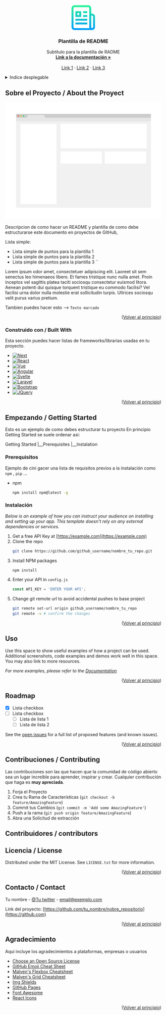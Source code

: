 <a id="readme-top"></a>

<!--
lOS COMENTARIOS SE CREAN DE ESTA FORMA
-->


<!-- Logo de Proyecto -->
<br/>
<div align="center">
  <a href="https://github.com/othneildrew/Best-README-Template">
    <img src="images/logo.png" alt="Logo" width="80" height="80">
  </a>

  <h3 align="center">Plantilla de README</h3>

  <p align="center">
    Subtitulo para la plantilla de RADME
    <br/>
    <a href="https://github.com"><strong>Link a la documentación »</strong></a>
    <br/><br/>
    <a href="https://github.com">Link 1</a>
    ·
    <a href="https://github.com">Link 2</a>
    ·
    <a href="https://github.com/">Link 3</a>
  </p>
</div>



<!-- Índice desplegable -->
<details>
  <summary>Indice desplegable</summary>
  <ol>
    <li>
      <a href="#about-the-project">Sobre el Proyecto</a>
      <ul>
        <li><a href="#built-with">Construido con</a></li>
      </ul>
    </li>
    <li>
      <a href="#getting-started">Empezando</a>
      <ul>
        <li><a href="#prerequisites">Prerrequisitos</a></li>
        <li><a href="#installation">Instalación</a></li>
      </ul>
    </li>
    <li><a href="#usage">Uso</a></li>
    <li><a href="#roadmap">Hoja de ruta</a></li>
    <li><a href="#contributing">Contribuciones</a></li>
    <li><a href="#license">Licencia</a></li>
    <li><a href="#contact">Contacto</a></li>
    <li><a href="#acknowledgments">Agradecimiento</a></li>
  </ol>
</details>



<!-- Sobre el Proyecto -->
## Sobre el Proyecto / About the Proyect

[![Product Name Screen Shot][product-screenshot]](https://example.com)

Descripcion de como hacer un README y plantilla de como debe estructurarse este documento en proyectos de GitHub,

Lista simple:
* Lista simple de puntos para la plantilla 1
* Lista simple de puntos para la plantilla 2
* Lista simple de puntos para la plantilla 3
``

Lorem ipsum odor amet, consectetuer adipiscing elit. Laoreet sit sem senectus leo himenaeos libero. Et fames tristique nunc nulla amet. Proin inceptos vel sagittis platea taciti sociosqu consectetur euismod litora. Aenean potenti dui quisque torquent tristique eu commodo facilisi? Vel facilisi urna dolor nulla molestie erat sollicitudin turpis. Ultrices sociosqu velit purus varius pretium.

Tambien puedes hacer esto --> `Texto marcado`

<p align="right">(<a href="#readme-top">Volver al principio</a>)</p>



### Construido con / Built With

Esta sección puedes hacer listas de frameworks/librarias usadas en tu proyecto.

* [![Next][Next.js]][Next-url]
* [![React][React.js]][React-url]
* [![Vue][Vue.js]][Vue-url]
* [![Angular][Angular.io]][Angular-url]
* [![Svelte][Svelte.dev]][Svelte-url]
* [![Laravel][Laravel.com]][Laravel-url]
* [![Bootstrap][Bootstrap.com]][Bootstrap-url]
* [![JQuery][JQuery.com]][JQuery-url]

<p align="right">(<a href="#readme-top">Volver al principio</a>)</p>



<!-- GETTING STARTED -->
## Empezando / Getting Started

Esto es un ejemplo de como debes estructurar tu proyecto
En principio Getting Started se suele ordenar asi:

  Getting Started
    |__Prerequisites
    |__Instalation



### Prerequisitos

Ejemplo de cini gacer una lista de requisitos previos a la instalación como `npm` , `pip` ...
* npm
  ```sh
  npm install npm@latest -g
  ```



### Instalación

_Below is an example of how you can instruct your audience on installing and setting up your app. This template doesn't rely on any external dependencies or services._

1. Get a free API Key at [https://example.com](https://example.com)
2. Clone the repo
   ```sh
   git clone https://github.com/github_username/nombre_tu_repo.git
   ```
3. Install NPM packages
   ```sh
   npm install
   ```
4. Enter your API in `config.js`
   ```js
   const API_KEY = 'ENTER YOUR API';
   ```
5. Change git remote url to avoid accidental pushes to base project
   ```sh
   git remote set-url origin github_username/nombre_tu_repo
   git remote -v # confirm the changes
   ```

<p align="right">(<a href="#readme-top">Volver al principio</a>)</p>



<!-- USO -->
## Uso

Use this space to show useful examples of how a project can be used. Additional screenshots, code examples and demos work well in this space. You may also link to more resources.

_For more examples, please refer to the [Documentation](https://example.com)_

<p align="right">(<a href="#readme-top">Volver al principio</a>)</p>



<!-- ROADMAP -->
## Roadmap

- [x] Lista checkbox 
- [ ] Lista checkbox
    - [ ] Lista de lista 1
    - [ ] Lista de lista 2

See the [open issues](https://github.com/othneildrew/Best-README-Template/issues) for a full list of proposed features (and known issues).

<p align="right">(<a href="#readme-top">Volver al principio</a>)</p>



<!-- CONTRIBUCIONES -->
## Contribuciones / Contributing

Las contribuciones son las que hacen que la comunidad de código abierto sea un lugar increíble para aprender, inspirar y crear. Cualquier contribución que haga es  **muy apreciada**.


1. Forja el Proyecto
2. Crea tu Rama de Características (`git checkout -b feature/AmazingFeature`)
3. Commit tus Cambios (`git commit -m 'Add some AmazingFeature'`)
4. Push a la rama (`git push origin feature/AmazingFeature`)
5. Abra una Solicitud de extracción

<!-- CONTRIBUIDORES -->
## Contribuidores / contributors

<!-- LICENCIA -->
## Licencia / License

Distributed under the MIT License. See `LICENSE.txt` for more information.

<p align="right">(<a href="#readme-top">Volver al principio</a>)</p>



<!-- CONTACTO -->
## Contacto / Contact

Tu nombre - [@Tu twitter](https://twitter.com) - email@exemplo.com

Link del proyecto: [https://github.com/tu_nombre/nobre_repositorio](https://github.com)

<p align="right">(<a href="#readme-top">Volver al principio</a>)</p>



<!-- AGRADECIMIENTO -->
## Agradecimiento

Aqui incluye los agradecimientos a plataformas, empresas o usuarios 

* [Choose an Open Source License](https://choosealicense.com)
* [GitHub Emoji Cheat Sheet](https://www.webpagefx.com/tools/emoji-cheat-sheet)
* [Malven's Flexbox Cheatsheet](https://flexbox.malven.co/)
* [Malven's Grid Cheatsheet](https://grid.malven.co/)
* [Img Shields](https://shields.io)
* [GitHub Pages](https://pages.github.com)
* [Font Awesome](https://fontawesome.com)
* [React Icons](https://react-icons.github.io/react-icons/search)

<p align="right">(<a href="#readme-top">Volver al principio</a>)</p>



<!-- Links para imagenes marcadores de toda la pagina -->
<!-- https://www.markdownguide.org/basic-syntax/#reference-style-links -->
[contributors-shield]: https://img.shields.io/github/contributors/othneildrew/Best-README-Template.svg?style=for-the-badge
[contributors-url]: https://github.com/othneildrew/Best-README-Template/graphs/contributors
[forks-shield]: https://img.shields.io/github/forks/othneildrew/Best-README-Template.svg?style=for-the-badge
[forks-url]: https://github.com/othneildrew/Best-README-Template/network/members
[stars-shield]: https://img.shields.io/github/stars/othneildrew/Best-README-Template.svg?style=for-the-badge
[stars-url]: https://github.com/othneildrew/Best-README-Template/stargazers
[issues-shield]: https://img.shields.io/github/issues/othneildrew/Best-README-Template.svg?style=for-the-badge
[issues-url]: https://github.com/othneildrew/Best-README-Template/issues
[license-shield]: https://img.shields.io/github/license/othneildrew/Best-README-Template.svg?style=for-the-badge
[license-url]: https://github.com/othneildrew/Best-README-Template/blob/master/LICENSE.txt
[linkedin-shield]: https://img.shields.io/badge/-LinkedIn-black.svg?style=for-the-badge&logo=linkedin&colorB=555
[linkedin-url]: https://linkedin.com/in/othneildrew
[product-screenshot]: images/screenshot.png
[Next.js]: https://img.shields.io/badge/next.js-000000?style=for-the-badge&logo=nextdotjs&logoColor=white
[Next-url]: https://nextjs.org/
[React.js]: https://img.shields.io/badge/React-20232A?style=for-the-badge&logo=react&logoColor=61DAFB
[React-url]: https://reactjs.org/
[Vue.js]: https://img.shields.io/badge/Vue.js-35495E?style=for-the-badge&logo=vuedotjs&logoColor=4FC08D
[Vue-url]: https://vuejs.org/
[Angular.io]: https://img.shields.io/badge/Angular-DD0031?style=for-the-badge&logo=angular&logoColor=white
[Angular-url]: https://angular.io/
[Svelte.dev]: https://img.shields.io/badge/Svelte-4A4A55?style=for-the-badge&logo=svelte&logoColor=FF3E00
[Svelte-url]: https://svelte.dev/
[Laravel.com]: https://img.shields.io/badge/Laravel-FF2D20?style=for-the-badge&logo=laravel&logoColor=white
[Laravel-url]: https://laravel.com
[Bootstrap.com]: https://img.shields.io/badge/Bootstrap-563D7C?style=for-the-badge&logo=bootstrap&logoColor=white
[Bootstrap-url]: https://getbootstrap.com
[JQuery.com]: https://img.shields.io/badge/jQuery-0769AD?style=for-the-badge&logo=jquery&logoColor=white
[JQuery-url]: https://jquery.com 

